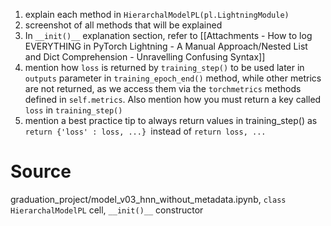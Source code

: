 
1. explain each method in `HierarchalModelPL(pl.LightningModule)`
2. screenshot of all methods that will be explained
3. In `__init()__` explanation section, refer to [[Attachments - How to log EVERYTHING in PyTorch Lightning - A Manual Approach/Nested List and Dict Comprehension - Unravelling Confusing Syntax]]
4. mention how `loss` is returned by `training_step()` to be used later in `outputs` parameter in `training_epoch_end()` method, while other metrics are not returned, as we access them via the `torchmetrics` methods defined in `self.metrics`. Also mention how you must return a key called `loss` in `training_step()`
5. mention a best practice tip to always return values in training_step() as `return {'loss' : loss, ...} `instead of `return loss, ...`
# Source

graduation_project/model_v03_hnn_without_metadata.ipynb, 
`class HierarchalModelPL` cell,
 `__init()__` constructor